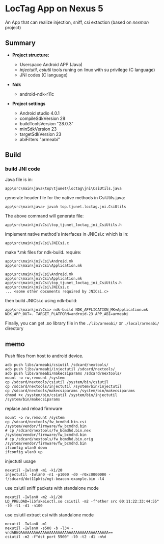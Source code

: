 # LocTag App on Nexus 5
An App that can realize injection, sniff, csi extaction (based on *nexmon* project)

## Summary
- **Project structure:**
    - Userspace Android APP (Java)
    - *injectutil*, *csiutil* tools runing on linux with su privilege (C language)
    - JNI codes (C language)

- **Ndk**
    - android-ndk-r11c

- **Project settings**
    - Android studio 4.0.1
    - compileSdkVersion 28
    - buildToolsVersion "28.0.3"
    - minSdkVersion 23
    - targetSdkVersion 23
    - abiFilters "armeabi"

## Build

### build JNI code
Java file is in:
```
app\src\main\java\top\tjunet\loctag\jni\CsiUtils.java
```
generate header file for the native methods in CsiUtils.java:
```
app\src\main\java> javah top.tjunet.loctag.jni.CsiUtils
```
The above command will generate file:
```
app\src\main\jni\Csi\top_tjunet_loctag_jni_CsiUtils.h
```
implement native method's interfaces in JNICsi.c which is in:
```
app\src\main\jni\Csi\JNICsi.c
```
make *.mk files for ndk-build. require:
```
app\src\main\jni\Csi\Android.mk
app\src\main\jni\Csi\Application.mk
```
```
app\src\main\jni\Csi\Android.mk
app\src\main\jni\Csi\Application.mk
app\src\main\jni\Csi\top_tjunet_loctag_jni_CsiUtils.h
app\src\main\jni\Csi\JNICsi.c
... <some other documents required by JNICsi.c>
```
then build JNICsi.c using ndk-build:
```
app\src\main\jni\Csi> ndk-build NDK_APPLICATION_MK=Application.mk NDK_APP_OUT=. TARGET_PLATFORM=android-23 APP_ABI=armeabi
```
Finally, you can get .so library file  in the `./lib/armeabi/` or `./local/armeabi/` directory

## memo
Push files from host to android device.
```
adb push libs/armeabi/csiutil /sdcard/nextools/
adb push libs/armeabi/injectutil /sdcard/nextools/
adb push libs/armeabi/makecsiparams /sdcard/nextools/
mount -o rw,remount /system
cp /sdcard/nextools/csiutil /system/bin/csiutil
cp /sdcard/nextools/injectutil /system/bin/injectutil
cp /sdcard/nextools/makecsiparams /system/bin/makecsiparams
chmod +x /system/bin/csiutil /system/bin/injectutil /system/bin/makecsiparams
```
replace and reload firmware
```
mount -o rw,remount /system
cp /sdcard/nextools/fw_bcmdhd.bin.csi /system/vendor/firmware/fw_bcmdhd.bin
# cp /sdcard/nextools/fw_bcmdhd.bin.nex /system/vendor/firmware/fw_bcmdhd.bin
# cp /sdcard/nextools/fw_bcmdhd.bin.orig /system/vendor/firmware/fw_bcmdhd.bin
ifconfig wlan0 down
ifconfig wlan0 up
```
injectutil usage
```
nexutil -Iwlan0 -m1 -k1/20
injectutil -Iwlan0 -n1 -p1000 -d0 -r0xc0000000 -f/sdcard/dot11pkts/mgt-beacon-example.bin -l4
```
use csiutil sniff packets with standalone mode
```
nexutil -Iwlan0 -m2 -k1/20
LD_PRELOAD=libfakeioctl.so csiutil -m2 -f"ether src 00:11:22:33:44:55" -l0 -t1 -d1 -n100
```
use csiutil extract csi with standalone mode
```
nexutil -Iwlan0 -m1
nexutil -Iwlan0 -s500 -b -l34 -vndABEQAAAAAAAAAAAAAAAAAAAAAAAAAAAAAAAAAAAAAAAA==
csiutil -m2 -f"dst port 5500" -l0 -t2 -d1 -n%d
```
